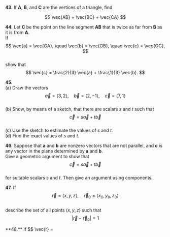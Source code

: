 <page>

**43.** If **A**, **B**, and **C** are the vertices of a triangle, find  

$$
\vec{AB} + \vec{BC} + \vec{CA}
$$
</page>

<page>

**44.** Let **C** be the point on the line segment **AB** that is twice as far from **B** as it is from **A**.  
If  
$$
\vec{a} = \vec{OA}, \quad \vec{b} = \vec{OB}, \quad \vec{c} = \vec{OC},
$$  
show that  
$$
\vec{c} = \frac{2}{3} \vec{a} + \frac{1}{3} \vec{b}.
$$
</page>

<page>

**45.**  
(a) Draw the vectors  
$$
\vec{a} = \langle 3, 2 \rangle, \quad \vec{b} = \langle 2, -1 \rangle, \quad \vec{c} = \langle 7, 1 \rangle
$$  
(b) Show, by means of a sketch, that there are scalars $s$ and $t$ such that  
$$
\vec{c} = s\vec{a} + t\vec{b}
$$  
(c) Use the sketch to estimate the values of $s$ and $t$.  
(d) Find the exact values of $s$ and $t$.
</page>

<page>

**46.** Suppose that **a** and **b** are nonzero vectors that are not parallel, and **c** is any vector in the plane determined by **a** and **b**.  
Give a geometric argument to show that  
$$
\vec{c} = s\vec{a} + t\vec{b}
$$  
for suitable scalars $s$ and $t$. Then give an argument using components.
</page>

<page>

**47.** If  
$$
\vec{r} = \langle x, y, z \rangle, \quad \vec{r}_0 = \langle x_0, y_0, z_0 \rangle
$$  
describe the set of all points $(x, y, z)$ such that  
$$
|\vec{r} - \vec{r}_0| = 1
$$
</page>

<page>
**48.** If  
$$
\vec{r} =

